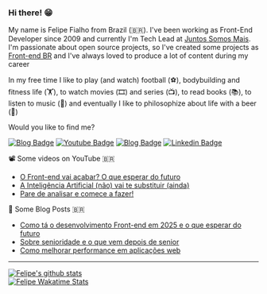 ### Hi there! 😁 

My name is Felipe Fialho from Brazil (🇧🇷). I've been working as Front-End Developer since 2009 and currently I'm Tech Lead at [Juntos Somos Mais](https://juntossomosmais.com.br). I'm passionate about open source projects, so I've created some projects as [Front-end BR](https://github.com/frontendbr) and I've always loved to produce a lot of content during my career

In my free time I like to play (and watch) football (⚽️), bodybuilding and fitness life (🏋️), to watch movies (🎞️) and series (📺), to read books (📚), to listen to music (🎵) and eventually I like to philosophize about life with a beer (🍺)

Would you like to find me?

[![Blog Badge](https://img.shields.io/badge/Blog-felipefialho.com-black)](https://felipefialho.com/blog)
[![Youtube Badge](https://img.shields.io/badge/-Youtube-FF0000?style=flat-square&labelColor=FF0000&logo=youtube&logoColor=white&link=https://youtube.com/c/felipefialhovlog)](https://youtube.com/c/FelipeFialhoDev)
[![Blog Badge](https://img.shields.io/badge/x-@felipefialho_-black)](https://x.com/felipefialho_)
[![Linkedin Badge](https://img.shields.io/badge/-LinkedIn-blue?style=flat-square&logo=Linkedin&logoColor=white&link=https://www.linkedin.com/in/felipefialho)](https://www.linkedin.com/in/felipefialho)

📽️ Some videos on YouTube 🇧🇷

- [O Front-end vai acabar? O que esperar do futuro](https://youtu.be/mf5hW0lsdQo)
- [A Inteligência Artificial (não) vai te substituir (ainda)](https://youtu.be/Ptd1iBmm29Y)
- [Pare de analisar e comece a fazer!](https://youtu.be/7qWfsHjQTPc)

📓 Some Blog Posts 🇧🇷

- [Como tá o desenvolvimento Front-end em 2025 e o que esperar do futuro](https://felipefialho.com/blog/como-esta-o-desenvolvimento-frontend-em-2025-e-o-que-esperar-do-futuro/)
- [Sobre senioridade e o que vem depois de senior](https://felipefialho.com/blog/sobre-senioridade-e-o-que-vem-depois-de-senior//)
- [Como melhorar performance em aplicações web](https://felipefialho.com/blog/como-melhorar-performance-em-aplicacoes-web/)

____

[![Felipe's github stats](https://github-readme-stats-one-bice.vercel.app/api?username=felipefialho&theme=dark&include_all_commits=true&show_icons=true&count_private=true&role=OWNER,ORGANIZATION_MEMBER,COLLABORATOR&include_orgs=true)](https://github.com/felipefialho)
<br>
[![Felipe Wakatime Stats](https://github-readme-stats.vercel.app/api/wakatime?username=felipefialho&langs_count=5&hide=json,properties,stylus&custom_title=Most%20Used%20Languages&theme=dark&range=all_time)](https://wakatime.com/@felipefialho)


